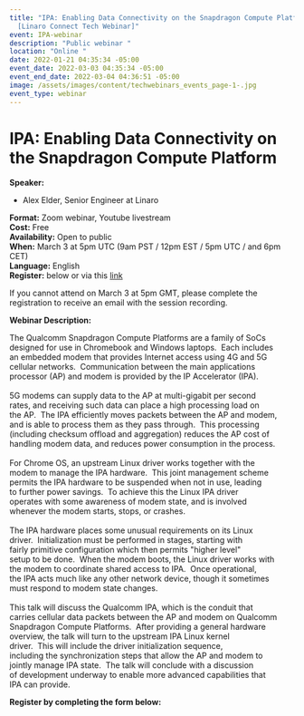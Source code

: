 ```yaml
---
title: "IPA: Enabling Data Connectivity on the Snapdragon Compute Platform
  [Linaro Connect Tech Webinar]"
event: IPA-webinar
description: "Public webinar "
location: "Online "
date: 2022-01-21 04:35:34 -05:00
event_date: 2022-03-03 04:35:34 -05:00
event_end_date: 2022-03-04 04:36:51 -05:00
image: /assets/images/content/techwebinars_events_page-1-.jpg
event_type: webinar
---
```

# IPA: Enabling Data Connectivity on the Snapdragon Compute Platform

**Speaker:**

* Alex Elder, Senior Engineer at Linaro

**Format:** Zoom webinar, Youtube livestream\
**Cost:** Free\
**Availability:** Open to public\
**When:** March 3 at 5pm UTC (9am PST / 12pm EST / 5pm UTC / and 6pm CET)\
**Language:** English \
**Register:** below or via this [link](https://www.cognitoforms.com/Linaro1/LinaroTechWebinarIPAEnablingDataConnectivityOnTheSnapdragonComputePlatform)

If you cannot attend on March 3 at 5pm GMT, please complete the registration to receive an email with the session recording. 

**Webinar Description:** 

The Qualcomm Snapdragon Compute Platforms are a family of SoCs\
designed for use in Chromebook and Windows laptops.  Each includes\
an embedded modem that provides Internet access using 4G and 5G\
cellular networks.  Communication between the main applications\
processor (AP) and modem is provided by the IP Accelerator (IPA).\
\
5G modems can supply data to the AP at multi-gigabit per second\
rates, and receiving such data can place a high processing load on\
the AP.  The IPA efficiently moves packets between the AP and modem,\
and is able to process them as they pass through.  This processing\
(including checksum offload and aggregation) reduces the AP cost of\
handling modem data, and reduces power consumption in the process.\
\
For Chrome OS, an upstream Linux driver works together with the\
modem to manage the IPA hardware.  This joint management scheme\
permits the IPA hardware to be suspended when not in use, leading\
to further power savings.  To achieve this the Linux IPA driver\
operates with some awareness of modem state, and is involved\
whenever the modem starts, stops, or crashes.\
\
The IPA hardware places some unusual requirements on its Linux\
driver.  Initialization must be performed in stages, starting with\
fairly primitive configuration which then permits "higher level"\
setup to be done.  When the modem boots, the Linux driver works with\
the modem to coordinate shared access to IPA.  Once operational,\
the IPA acts much like any other network device, though it sometimes\
must respond to modem state changes.\
\
This talk will discuss the Qualcomm IPA, which is the conduit that\
carries cellular data packets between the AP and modem on Qualcomm\
Snapdragon Compute Platforms.  After providing a general hardware\
overview, the talk will turn to the upstream IPA Linux kernel\
driver.  This will include the driver initialization sequence,\
including the synchronization steps that allow the AP and modem to\
jointly manage IPA state.  The talk will conclude with a discussion\
of development underway to enable more advanced capabilities that\
IPA can provide.



**Register by completing the form below:**

<div class="cognito">
<script src="https://www.cognitoforms.com/s/KvRQmIn2dku6k6gGP711jw"></script>
<script>Cognito.load("forms", { id: "25" });</script>
</div>